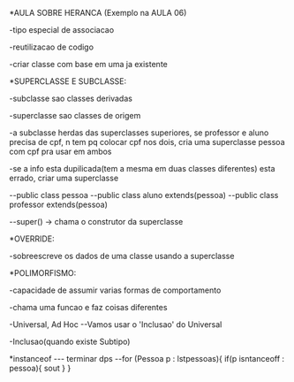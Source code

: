*AULA SOBRE HERANCA (Exemplo na AULA 06)

-tipo especial de associacao

-reutilizacao de codigo

-criar classe com base em uma ja existente



*SUPERCLASSE E SUBCLASSE:

-subclasse sao classes derivadas

-superclasse sao classes de origem

-a subclasse herdas das superclasses superiores, se professor e aluno precisa de cpf, n tem pq colocar cpf nos dois, cria uma superclasse pessoa com cpf pra usar em ambos

-se a info esta dupilicada(tem a mesma em duas classes diferentes) esta errado, criar uma superclasse

--public class pessoa
--public class aluno extends(pessoa)
--public class professor extends(pessoa)

--super() -> chama o construtor da superclasse

*OVERRIDE: 

-sobreescreve os dados de uma classe usando a superclasse

*POLIMORFISMO:

-capacidade de assumir varias formas de comportamento

-chama uma funcao e faz coisas diferentes

-Universal, Ad Hoc
--Vamos usar o 'Inclusao' do Universal

-Inclusao(quando existe Subtipo)

*instanceof --- terminar dps
--for (Pessoa p : lstpessoas){
    if(p isntanceoff : pessoa){
        sout
    }
}
